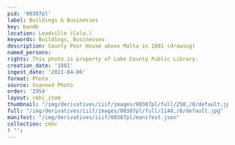 ```yaml
---
pid: '00387pl'
label: Buildings & Businesses
key: bandb
location: Leadville (Colo.)
keywords: Buildings, Businesses
description: County Poor House above Malta in 1881 (drawing)
named_persons: 
rights: This photo is property of Lake County Public Library.
creation_date: '1881'
ingest_date: '2021-04-06'
format: Photo
source: Scanned Photo
order: '2954'
layout: cmhc_item
thumbnail: "/img/derivatives/iiif/images/00387pl/full/250,/0/default.jpg"
full: "/img/derivatives/iiif/images/00387pl/full/1140,/0/default.jpg"
manifest: "/img/derivatives/iiif/00387pl/manifest.json"
collection: cmhc
! '': 
---
```

